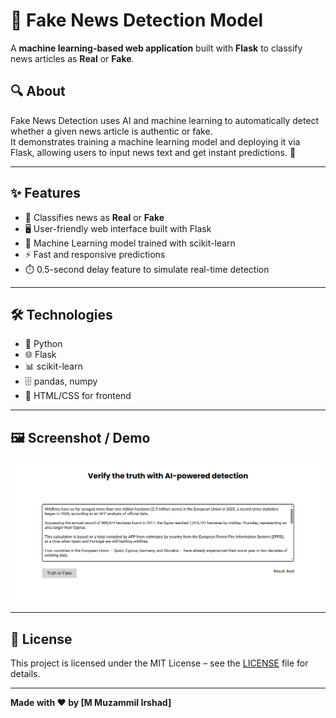 # 📰 Fake News Detection Model

A **machine learning-based web application** built with **Flask** to classify news articles as **Real** or **Fake**.


## 🔍 About

Fake News Detection uses AI and machine learning to automatically detect whether a given news article is authentic or fake.  
It demonstrates training a machine learning model and deploying it via Flask, allowing users to input news text and get instant predictions. 🚀

---

## ✨ Features

- 📰 Classifies news as **Real** or **Fake**  
- 🖥️ User-friendly web interface built with Flask  
- 🤖 Machine Learning model trained with scikit-learn  
- ⚡ Fast and responsive predictions  
- ⏱️ 0.5-second delay feature to simulate real-time detection  

---

## 🛠️ Technologies

- 🐍 Python  
- 🌐 Flask  
- 📊 scikit-learn  
- 🗄️ pandas, numpy  
- 🎨 HTML/CSS for frontend  

---

## 🖼️ Screenshot / Demo

![Screenshot](screenshot.png)  

---

## 📄 License

This project is licensed under the MIT License – see the [LICENSE](LICENSE) file for details.

---

**Made with ❤️ by [M Muzammil Irshad]**
